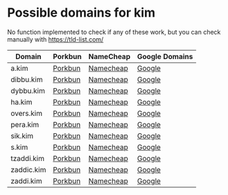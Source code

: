 # Possible domains for kim

No function implemented to check if any of these work, but you can check manually with https://tld-list.com/

| Domain | Porkbun | NameCheap | Google Domains |
|---|---|---|---|
| a.kim | [Porkbun](https://porkbun.com/checkout/search?prb=e814663da1&tlds=&idnLanguage=&search=search&q=a.kim) | [Namecheap](https://www.namecheap.com/domains/registration/results/?domain=a.kim) | [Google](https://domains.google.com/registrar/search?searchTerm=a.kim) |
| dibbu.kim | [Porkbun](https://porkbun.com/checkout/search?prb=e814663da1&tlds=&idnLanguage=&search=search&q=dibbu.kim) | [Namecheap](https://www.namecheap.com/domains/registration/results/?domain=dibbu.kim) | [Google](https://domains.google.com/registrar/search?searchTerm=dibbu.kim) |
| dybbu.kim | [Porkbun](https://porkbun.com/checkout/search?prb=e814663da1&tlds=&idnLanguage=&search=search&q=dybbu.kim) | [Namecheap](https://www.namecheap.com/domains/registration/results/?domain=dybbu.kim) | [Google](https://domains.google.com/registrar/search?searchTerm=dybbu.kim) |
| ha.kim | [Porkbun](https://porkbun.com/checkout/search?prb=e814663da1&tlds=&idnLanguage=&search=search&q=ha.kim) | [Namecheap](https://www.namecheap.com/domains/registration/results/?domain=ha.kim) | [Google](https://domains.google.com/registrar/search?searchTerm=ha.kim) |
| overs.kim | [Porkbun](https://porkbun.com/checkout/search?prb=e814663da1&tlds=&idnLanguage=&search=search&q=overs.kim) | [Namecheap](https://www.namecheap.com/domains/registration/results/?domain=overs.kim) | [Google](https://domains.google.com/registrar/search?searchTerm=overs.kim) |
| pera.kim | [Porkbun](https://porkbun.com/checkout/search?prb=e814663da1&tlds=&idnLanguage=&search=search&q=pera.kim) | [Namecheap](https://www.namecheap.com/domains/registration/results/?domain=pera.kim) | [Google](https://domains.google.com/registrar/search?searchTerm=pera.kim) |
| sik.kim | [Porkbun](https://porkbun.com/checkout/search?prb=e814663da1&tlds=&idnLanguage=&search=search&q=sik.kim) | [Namecheap](https://www.namecheap.com/domains/registration/results/?domain=sik.kim) | [Google](https://domains.google.com/registrar/search?searchTerm=sik.kim) |
| s.kim | [Porkbun](https://porkbun.com/checkout/search?prb=e814663da1&tlds=&idnLanguage=&search=search&q=s.kim) | [Namecheap](https://www.namecheap.com/domains/registration/results/?domain=s.kim) | [Google](https://domains.google.com/registrar/search?searchTerm=s.kim) |
| tzaddi.kim | [Porkbun](https://porkbun.com/checkout/search?prb=e814663da1&tlds=&idnLanguage=&search=search&q=tzaddi.kim) | [Namecheap](https://www.namecheap.com/domains/registration/results/?domain=tzaddi.kim) | [Google](https://domains.google.com/registrar/search?searchTerm=tzaddi.kim) |
| zaddic.kim | [Porkbun](https://porkbun.com/checkout/search?prb=e814663da1&tlds=&idnLanguage=&search=search&q=zaddic.kim) | [Namecheap](https://www.namecheap.com/domains/registration/results/?domain=zaddic.kim) | [Google](https://domains.google.com/registrar/search?searchTerm=zaddic.kim) |
| zaddi.kim | [Porkbun](https://porkbun.com/checkout/search?prb=e814663da1&tlds=&idnLanguage=&search=search&q=zaddi.kim) | [Namecheap](https://www.namecheap.com/domains/registration/results/?domain=zaddi.kim) | [Google](https://domains.google.com/registrar/search?searchTerm=zaddi.kim) |
